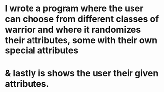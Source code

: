 # I wrote a program where the user can choose from different classes of warrior and where it randomizes their attributes, some with their own special attributes
# & lastly is shows the user their given attributes. 
